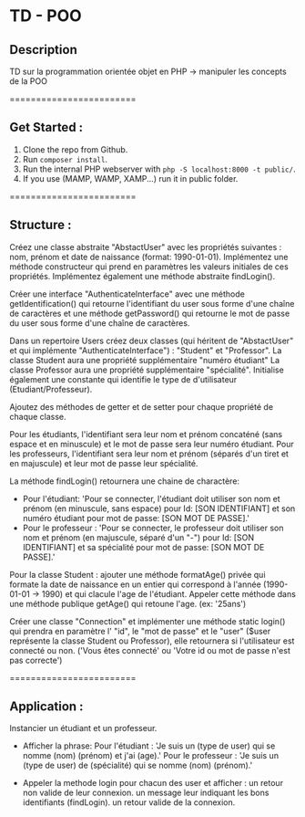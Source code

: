 # TD - POO


## Description

TD sur la programmation orientée objet en PHP -> manipuler les concepts de la POO

========================

## Get Started :

1. Clone the repo from Github.
2. Run `composer install`.
3. Run the internal PHP webserver with `php -S localhost:8000 -t public/`.
4. If you use (MAMP, WAMP, XAMP...) run it in public folder.

========================

## Structure :

Créez une classe abstraite "AbstactUser" avec les propriétés suivantes : nom, prénom et date de naissance (format: 1990-01-01). 
Implémentez une méthode constructeur qui prend en paramètres les valeurs initiales de ces propriétés.
Implémentez également une méthode abstraite findLogin().


Créer une interface "AuthenticateInterface" avec une méthode getIdentification() qui retourne l'identifiant du user sous forme d'une chaîne de caractères et une méthode getPassword() qui retourne le mot de passe du user sous forme d'une chaîne de caractères.


Dans un repertoire Users créez deux classes (qui héritent de "AbstactUser" et qui implémente "AuthenticateInterface") : "Student" et "Professor". 
La classe Student aura une propriété supplémentaire "numéro étudiant" 
La classe Professor aura une propriété supplémentaire "spécialité". 
Initialise également une constante qui identifie le type de d'utilisateur (Etudiant/Professeur).

Ajoutez des méthodes de getter et de setter pour chaque propriété de chaque classe. 

Pour les étudiants, l'identifiant sera leur nom et prénom concaténé (sans espace et en minuscule) et le mot de passe sera leur numéro étudiant. 
Pour les professeurs, l'identifiant sera leur nom et prénom (séparés d'un tiret et en majuscule) et leur mot de passe leur spécialité.

La méthode findLogin() retournera une chaine de charactère:
- Pour l'étudiant: 'Pour se connecter, l'étudiant doit utiliser son nom et prénom (en minuscule, sans espace) pour Id: [SON IDENTIFIANT] et son numéro étudiant pour mot de passe: [SON MOT DE PASSE].'
- Pour le professeur : 'Pour se connecter, le professeur doit utiliser son nom et prénom (en majuscule, séparé d'un "-") pour Id: [SON IDENTIFIANT] et sa spécialité pour mot de passe: [SON MOT DE PASSE].'

Pour la classe Student : ajouter une méthode formatAge() privée qui formate la date de naissance en un entier qui correspond à l'année (1990-01-01 -> 1990) et qui clacule l'age de l'étudiant.
Appeler cette méthode dans une méthode publique getAge() qui retoune l'age. (ex: '25ans')


Créer une classe "Connection" et implémenter une méthode static login() qui prendra en paramètre l' "id", le "mot de passe" et le "user" ($user représente la classe Student ou Professor), elle retournera si l'utilisateur est connecté ou non. ('Vous êtes connecté' ou 'Votre id ou mot de passe n'est pas correcte')


========================

## Application :

Instancier un étudiant et un professeur.

- Afficher la phrase: 
    Pour l'étudiant : 'Je suis un (type de user) qui se nomme (nom) (prénom) et j'ai (age).'
    Pour le professeur : 'Je suis un (type de user) de (spécialité) qui se nomme (nom) (prénom).'

- Appeler la methode login pour chacun des user et afficher :
    un retour non valide de leur connexion.
    un message leur indiquant les bons identifiants (findLogin).
    un retour valide de la connexion.